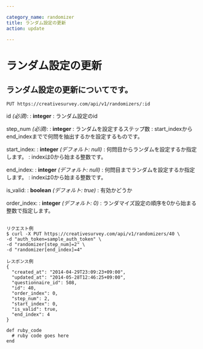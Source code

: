 ```yaml
---

category_name: randomizer
title: ランダム設定の更新
action: update

---
```


# ランダム設定の更新

## ランダム設定の更新についてです。

`PUT https://creativesurvey.com/api/v1/randomizers/:id`

id _(必須)_:
: __integer__
: ランダム設定のid

step_num _(必須)_:
: __integer__
: ランダムを設定するステップ数
: start_indexからend_indexまでで何問を抽出するかを設定するものです。

start_index:
: __integer__ _(デフォルト: null)_
: 何問目からランダムを設定するか指定します。
: indexは0から始まる整数です。

end_index:
: __integer__ _(デフォルト: null)_
: 何問目までランダムを設定するか指定します。
: indexは0から始まる整数です。

is_valid:
: __boolean__ _(デフォルト: true)_
: 有効かどうか

order_index:
: __integer__ _(デフォルト: 0)_
: ランダマイズ設定の順序を0から始まる整数で指定します。

~~~

リクエスト例
$ curl -X PUT https://creativesurvey.com/api/v1/randomizers/40 \
-d "auth_token=sample_auth_token" \
-d "randomizer[step_num]=2" \
-d "randomizer[end_index]=4"

レスポンス例
{
  "created_at": "2014-04-29T23:09:23+09:00",
  "updated_at": "2014-05-28T12:46:25+09:00",
  "questionnaire_id": 508,
  "id": 40,
  "order_index": 0,
  "step_num": 2,
  "start_index": 0,
  "is_valid": true,
  "end_index": 4
}

~~~

~~~
def ruby_code
  # ruby code goes here
end
~~~

